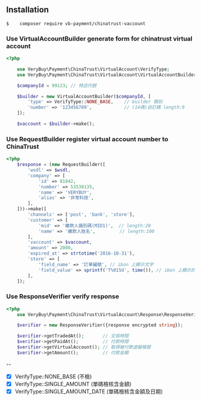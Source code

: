 Installation
-------------

```shell
$    composer require vb-payment/chinatrust-vaccount
```

### Use VirtualAccountBuilder generate form for chinatrust virtual account


```php
<?php

    use VeryBuy\Payment\ChinaTrust\VirtualAccount\VerifyType;
    use VeryBuy\Payment\ChinaTrust\VirtualAccount\VirtualAccountBuilder;

    $companyId = 99123; // 特店代號

    $builder = new VirtualAccountBuilder($companyId, [
        'type' => VerifyType::NONE_BASE,    // builder 類別
        'number' => '123456789',            // (14碼)自訂碼 length:9
    ]);

    $vaccount = $builder->make();
```


### Use RequestBuilder register virtual account number to ChinaTrust


```php
<?php
    $response = (new RequestBuilder([
        'wsdl' => $wsdl,
        'company' => [
            'id' => 81842,
            'number' => 53538135,
            'name' => 'VERYBUY',
            'alias' => '非常科技',
        ],
    ]))->make([
        'channels' => ['post', 'bank', 'store'],
        'customer' => [
            'mid' => '繳款人識別碼(MID1)',  // length:20
            'name' => '繳款人姓名',         // length:100
        ],
        'vaccount' => $vaccount,
        'amount' => 2000,
        'expired_at' => strtotime('2016-10-31'),
        'store' => [
            'field_name' => '訂單編號', // ibon 上顯示文字
            'field_value' => sprintf('T%015d', time()), // ibon 上顯示的值
        ],
    ]);
```

### Use ResponseVerifier verify response


```php
<?php
    use VeryBuy\Payment\ChinaTrust\VirtualAccount\Response\ResponseVerifier;

    $verifier = new ResponseVerifier({response encrypted string});

    $verifier->getTradedAt();       // 交易時間
    $verifier->getPaidAt();         // 付款時間
    $verifier->getVirtualAccount(); // 取得被付款虛擬帳號
    $verifier->getAmount();         // 付款金額
```

--

 - [x] VerifyType::NONE_BASE              (不檢)
 - [x] VerifyType::SINGLE_AMOUNT          (單碼檢核含金額)
 - [x] VerifyType::SINGLE_AMOUNT_DATE     (單碼檢核含金額及日期)
